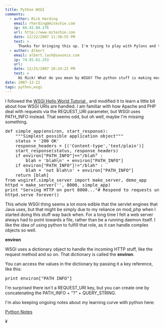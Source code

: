 ```yaml
---
title: Python WSGI
comments:
  - author: Rick Harding
    email: rharding@mitechie.com
    ip: 68.42.84.176
    url: http://www.mitechie.com
    date: 12/22/2007 11:38:55 PM
    text: >
      Thanks for bringing this up. I'm trying to play with Pylons and this idea of WIGO middleware seems so strange coming from the PHP world. I need to spend some more time on it.
  - author: Albert
    email: albert.lash@savonix.com
    ip: 74.92.61.253
    url:
    date: 12/25/2007 10:24:22 PM
    text: >
      Hi Rick! What do you mean by WIGO? The python stuff is making more and more sense to me, slowly but surely. I like the idea of mod_wsgi, so I can rely on Apache for authentication, compression and logging, yes use a daemon application server for semi-persistence. Its still a little foggy but starting to congeal. :-)
date: 2007-12-22
tags: python,wsgi
---
```


I followed the
<a href="http://www.python.org/dev/peps/pep-0333/" rel="nofollow">WSGI Hello World Tutorial
</a>, and modified it to learn a little bit about how WSGI URIs are handled. I am familiar with how Apache and PHP deal with requests via the REQUEST_URI parameter, but WSGI uses PATH_INFO instead. That seems odd, but oh well, maybe I'm missing something.

<pre class="sh_python">
def simple_app(environ, start_response):
    """Simplest possible application object"""
    status = '200 OK'
    response_headers = [('Content-type','text/plain')]
    start_response(status, response_headers)
    if environ["PATH_INFO"]=="/blah" :
        blah = 'blah\n' + environ["PATH_INFO"]
    if environ["PATH_INFO"]!="/blah" :
        blah = 'not blah\n' + environ["PATH_INFO"]
    return [blah]
from wsgiref.simple_server import make_server, demo_app
httpd = make_server('', 8000, simple_app)
print "Serving HTTP on port 8000..."# Respond to requests until process is killed
httpd.serve_forever()
</pre>

This whole WSGI thing seems a lot more edible that the servlet engines that Java uses, but that might be simply due to my reliance on mod_php when I started doing this stuff way back when. For a long time I felt a web server always had to point towards a file, rather than be a running daemon itself. I like the idea of using python to fulfill that role, as it can handle complex objects so well.

<b>environ</b>

WSGI uses a dictionary object to handle the incoming HTTP stuff, like the request method and so on. That dictionary is called the <b>environ</b>.

You can access the values in the dictionary by passing it a key reference, like this:

<pre class="sh_python">
print environ["PATH_INFO"]
</pre>

I'm surprised there isn't a REQUEST\_URI key, but you can create one by concatenating the PATH_INFO + "?" + QUERY\_STRING.

I'm also keeping ongoing notes about my learning curve with python here:

<a href="http://www.docunext.com/wiki/Python_Notes">Python Notes</a>

¥

